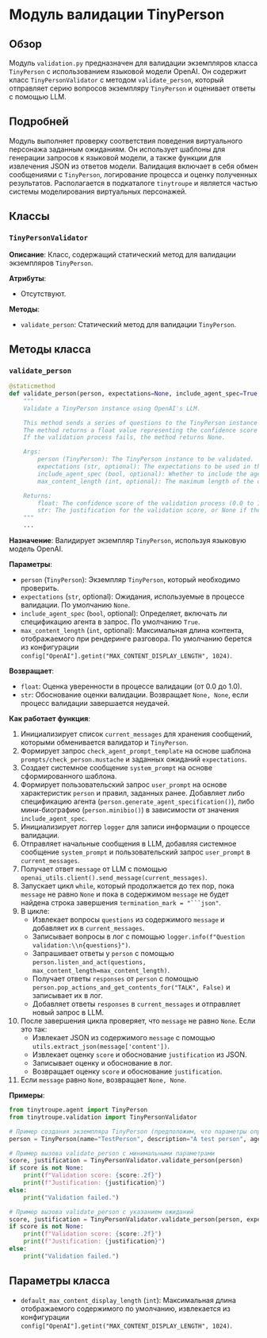 # Модуль валидации TinyPerson

## Обзор

Модуль `validation.py` предназначен для валидации экземпляров класса `TinyPerson` с использованием языковой модели OpenAI. Он содержит класс `TinyPersonValidator` с методом `validate_person`, который отправляет серию вопросов экземпляру `TinyPerson` и оценивает ответы с помощью LLM.

## Подробней

Модуль выполняет проверку соответствия поведения виртуального персонажа заданным ожиданиям. Он использует шаблоны для генерации запросов к языковой модели, а также функции для извлечения JSON из ответов модели. Валидация включает в себя обмен сообщениями с `TinyPerson`, логирование процесса и оценку полученных результатов. Располагается в подкаталоге `tinytroupe` и является частью системы моделирования виртуальных персонажей.

## Классы

### `TinyPersonValidator`

**Описание**: Класс, содержащий статический метод для валидации экземпляров `TinyPerson`.

**Атрибуты**:
-   Отсутствуют.

**Методы**:
-   `validate_person`: Статический метод для валидации `TinyPerson`.

## Методы класса

### `validate_person`

```python
@staticmethod
def validate_person(person, expectations=None, include_agent_spec=True, max_content_length=default_max_content_display_length) -> float:
    """
    Validate a TinyPerson instance using OpenAI's LLM.

    This method sends a series of questions to the TinyPerson instance to validate its responses using OpenAI's LLM.
    The method returns a float value representing the confidence score of the validation process.
    If the validation process fails, the method returns None.

    Args:
        person (TinyPerson): The TinyPerson instance to be validated.
        expectations (str, optional): The expectations to be used in the validation process. Defaults to None.
        include_agent_spec (bool, optional): Whether to include the agent specification in the prompt. Defaults to True.
        max_content_length (int, optional): The maximum length of the content to be displayed when rendering the conversation.

    Returns:
        float: The confidence score of the validation process (0.0 to 1.0), or None if the validation process fails.
        str: The justification for the validation score, or None if the validation process fails.
    """
    ...
```

**Назначение**: Валидирует экземпляр `TinyPerson`, используя языковую модель OpenAI.

**Параметры**:
-   `person` (`TinyPerson`): Экземпляр `TinyPerson`, который необходимо проверить.
-   `expectations` (`str`, optional): Ожидания, используемые в процессе валидации. По умолчанию `None`.
-   `include_agent_spec` (`bool`, optional): Определяет, включать ли спецификацию агента в запрос. По умолчанию `True`.
-   `max_content_length` (`int`, optional): Максимальная длина контента, отображаемого при рендеринге разговора. По умолчанию берется из конфигурации `config["OpenAI"].getint("MAX_CONTENT_DISPLAY_LENGTH", 1024)`.

**Возвращает**:
-   `float`: Оценка уверенности в процессе валидации (от 0.0 до 1.0).
-   `str`: Обоснование оценки валидации.
    Возвращает `None, None`, если процесс валидации завершается неудачей.

**Как работает функция**:

1.  Инициализирует список `current_messages` для хранения сообщений, которыми обменивается валидатор и `TinyPerson`.
2.  Формирует запрос `check_agent_prompt_template` на основе шаблона `prompts/check_person.mustache` и заданных ожиданий `expectations`.
3.  Создает системное сообщение `system_prompt` на основе сформированного шаблона.
4.  Формирует пользовательский запрос `user_prompt` на основе характеристик `person` и правил, заданных ранее. Добавляет либо спецификацию агента (`person.generate_agent_specification()`), либо мини-биографию (`person.minibio()`) в зависимости от значения `include_agent_spec`.
5.  Инициализирует логгер `logger` для записи информации о процессе валидации.
6.  Отправляет начальные сообщения в LLM, добавляя системное сообщение `system_prompt` и пользовательский запрос `user_prompt` в `current_messages`.
7.  Получает ответ `message` от LLM с помощью `openai_utils.client().send_message(current_messages)`.
8.  Запускает цикл `while`, который продолжается до тех пор, пока `message` не равно `None` и пока в содержимом `message` не будет найдена строка завершения `termination_mark = "```json"`.
9.  В цикле:
    -   Извлекает вопросы `questions` из содержимого `message` и добавляет их в `current_messages`.
    -   Записывает вопросы в лог с помощью `logger.info(f"Question validation:\\n{questions}")`.
    -   Запрашивает ответы у `person` с помощью `person.listen_and_act(questions, max_content_length=max_content_length)`.
    -   Получает ответы `responses` от `person` с помощью `person.pop_actions_and_get_contents_for("TALK", False)` и записывает их в лог.
    -   Добавляет ответы `responses` в `current_messages` и отправляет новый запрос в LLM.
10. После завершения цикла проверяет, что `message` не равно `None`. Если это так:
    -   Извлекает JSON из содержимого `message` с помощью `utils.extract_json(message['content'])`.
    -   Извлекает оценку `score` и обоснование `justification` из JSON.
    -   Записывает оценку и обоснование в лог.
    -   Возвращает оценку `score` и обоснование `justification`.
11. Если `message` равно `None`, возвращает `None, None`.

**Примеры**:

```python
from tinytroupe.agent import TinyPerson
from tinytroupe.validation import TinyPersonValidator

# Пример создания экземпляра TinyPerson (предположим, что параметры определены)
person = TinyPerson(name="TestPerson", description="A test person", age=25)

# Пример вызова validate_person с минимальными параметрами
score, justification = TinyPersonValidator.validate_person(person)
if score is not None:
    print(f"Validation score: {score:.2f}")
    print(f"Justification: {justification}")
else:
    print("Validation failed.")

# Пример вызова validate_person с указанием ожиданий
score, justification = TinyPersonValidator.validate_person(person, expectations="The person should be friendly and helpful.")
if score is not None:
    print(f"Validation score: {score:.2f}")
    print(f"Justification: {justification}")
else:
    print("Validation failed.")
```

## Параметры класса

-   `default_max_content_display_length` (`int`): Максимальная длина отображаемого содержимого по умолчанию, извлекается из конфигурации `config["OpenAI"].getint("MAX_CONTENT_DISPLAY_LENGTH", 1024)`.